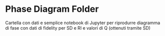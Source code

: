 # Phase Diagram Folder

Cartella con dati e semplice notebook di Jupyter per riprodurre diagramma di fase con dati di fidelity per SD e Rl e valori di Q (ottenuti tramite SD)
